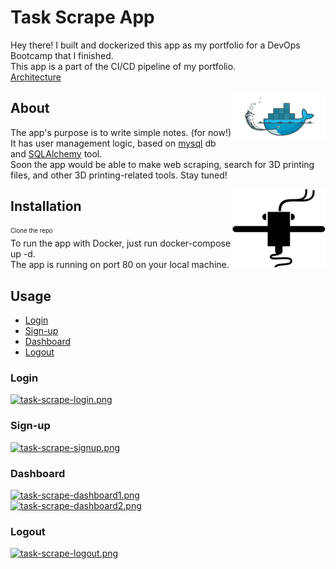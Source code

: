 # Task Scrape App
Hey there! I built and dockerized this app as my portfolio for a DevOps Bootcamp that I finished.  
This app is a part of the CI/CD pipeline of my portfolio.  
[Architecture](https://github.com/MathoAvito/Task-Scrape-App/blob/main/CI&CD_architecture.png)  

<img src="RM_im/Flask-docker-icon.png" align="right" />

## About
The app's purpose is to write simple notes. (for now!)  
It has user management logic, based on [mysql](https://www.mysql.com/) db and [SQLAlchemy](https://www.sqlalchemy.org/) tool.  
Soon the app would be able to make web scraping, search for 3D printing files, and other 3D printing-related tools. Stay tuned!

<img src="RM_im/3d.png" align="right" />

## Installation
<sub><sup>Clone the repo</sup></sub>  
To run the app with Docker, just run docker-compose up -d.  
The app is running on port 80 on your local machine.

## Usage
- [Login](#Login)
- [Sign-up](#Sign-up)
- [Dashboard](#Dashboard)
- [Logout](#Logout)

### Login
[![task-scrape-login.png](https://i.postimg.cc/FK2yNgR0/task-scrape-login.png)](https://postimg.cc/7CnGNzSL)  


### Sign-up
[![task-scrape-signup.png](https://i.postimg.cc/PJ6zsG85/task-scrape-signup.png)](https://postimg.cc/vxV6fNzJ)  


### Dashboard
[![task-scrape-dashboard1.png](https://i.postimg.cc/yxSYBcD3/task-scrape-dashboard1.png)](https://postimg.cc/YLMwz4ft)  
[![task-scrape-dashboard2.png](https://i.postimg.cc/13TSRfZp/task-scrape-dashboard2.png)](https://postimg.cc/G4kVq3t2)  


### Logout
[![task-scrape-logout.png](https://i.postimg.cc/SsfH9KH1/task-scrape-logout.png)](https://postimg.cc/hzhCWKDV)